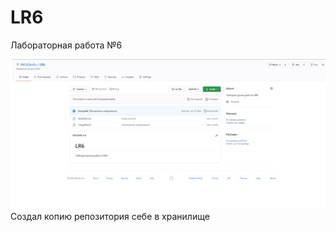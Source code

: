 # LR6
Лабораторная работа №6

![](https://raw.githubusercontent.com/WEbDevRu/LR6/master/photos/img1.jpg)
Создал копию репозитория себе в хранилище